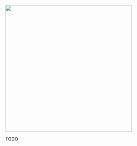 <img src="https://github.com/Obijuan/open-fpga-verilog-tutorial/raw/master/tutorial/T00-Intro/images/checkpoint-charlie.jpg" 
width="400" align="center">


TODO